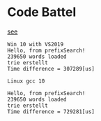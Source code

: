 # Code Battel

[see](https://github.com/adrian-lorenz/search_test/tree/main) 

```
Win 10 with VS2019
Hello, from prefixSearch!
239650 words loaded
trie erstellt
Time difference = 307289[us]

Linux gcc 10

Hello, from prefixSearch!
239650 words loaded
trie erstellt
Time difference = 729281[us]
```